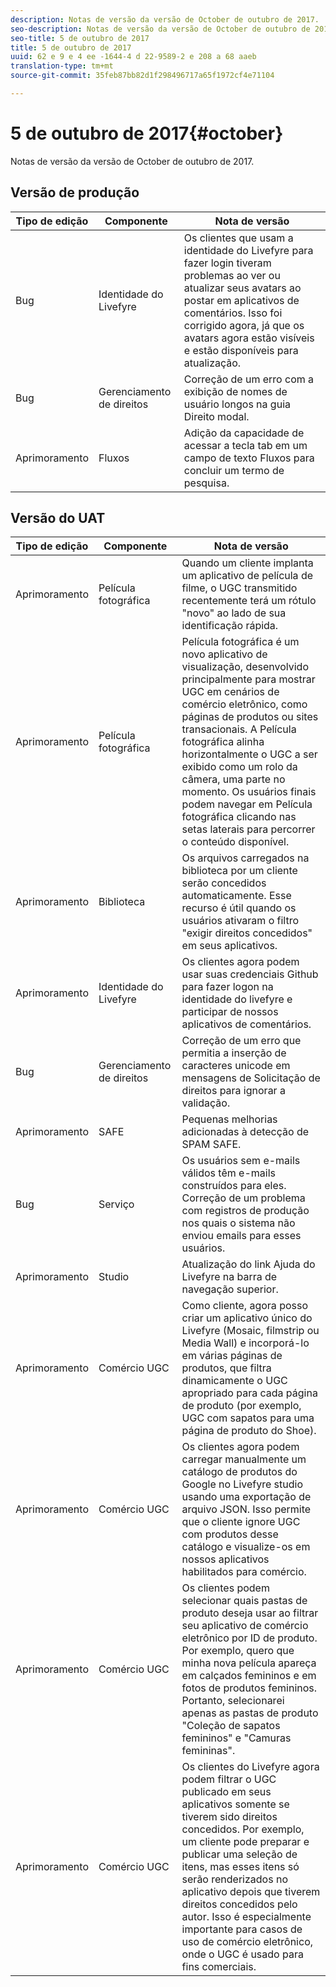 ```yaml
---
description: Notas de versão da versão de October de outubro de 2017.
seo-description: Notas de versão da versão de October de outubro de 2017.
seo-title: 5 de outubro de 2017
title: 5 de outubro de 2017
uuid: 62 e 9 e 4 ee -1644-4 d 22-9589-2 e 208 a 68 aaeb
translation-type: tm+mt
source-git-commit: 35feb87bb82d1f298496717a65f1972cf4e71104

---
```



# 5 de outubro de 2017{#october}

Notas de versão da versão de October de outubro de 2017.

## Versão de produção

| **Tipo de edição** | **Componente** | **Nota de versão** |
|---|---|---|
| Bug | Identidade do Livefyre | Os clientes que usam a identidade do Livefyre para fazer login tiveram problemas ao ver ou atualizar seus avatars ao postar em aplicativos de comentários. Isso foi corrigido agora, já que os avatars agora estão visíveis e estão disponíveis para atualização. |
| Bug | Gerenciamento de direitos | Correção de um erro com a exibição de nomes de usuário longos na guia Direito modal. |
| Aprimoramento | Fluxos | Adição da capacidade de acessar a tecla tab em um campo de texto Fluxos para concluir um termo de pesquisa. |

## Versão do UAT

| **Tipo de edição** | **Componente** | **Nota de versão** |
|---|---|---|
| Aprimoramento | Película fotográfica | Quando um cliente implanta um aplicativo de película de filme, o UGC transmitido recentemente terá um rótulo "novo" ao lado de sua identificação rápida. |
| Aprimoramento | Película fotográfica | Película fotográfica é um novo aplicativo de visualização, desenvolvido principalmente para mostrar UGC em cenários de comércio eletrônico, como páginas de produtos ou sites transacionais. A Película fotográfica alinha horizontalmente o UGC a ser exibido como um rolo da câmera, uma parte no momento. Os usuários finais podem navegar em Película fotográfica clicando nas setas laterais para percorrer o conteúdo disponível. |
| Aprimoramento | Biblioteca | Os arquivos carregados na biblioteca por um cliente serão concedidos automaticamente. Esse recurso é útil quando os usuários ativaram o filtro "exigir direitos concedidos" em seus aplicativos. |
| Aprimoramento | Identidade do Livefyre | Os clientes agora podem usar suas credenciais Github para fazer logon na identidade do livefyre e participar de nossos aplicativos de comentários. |
| Bug | Gerenciamento de direitos | Correção de um erro que permitia a inserção de caracteres unicode em mensagens de Solicitação de direitos para ignorar a validação. |
| Aprimoramento | SAFE | Pequenas melhorias adicionadas à detecção de SPAM SAFE. |
| Bug | Serviço | Os usuários sem e-mails válidos têm e-mails construídos para eles. Correção de um problema com registros de produção nos quais o sistema não enviou emails para esses usuários. |
| Aprimoramento | Studio | Atualização do link Ajuda do Livefyre na barra de navegação superior. |
| Aprimoramento | Comércio UGC | Como cliente, agora posso criar um aplicativo único do Livefyre (Mosaic, filmstrip ou Media Wall) e incorporá-lo em várias páginas de produtos, que filtra dinamicamente o UGC apropriado para cada página de produto (por exemplo, UGC com sapatos para uma página de produto do Shoe). |
| Aprimoramento | Comércio UGC | Os clientes agora podem carregar manualmente um catálogo de produtos do Google no Livefyre studio usando uma exportação de arquivo JSON. Isso permite que o cliente ignore UGC com produtos desse catálogo e visualize-os em nossos aplicativos habilitados para comércio. |
| Aprimoramento | Comércio UGC | Os clientes podem selecionar quais pastas de produto deseja usar ao filtrar seu aplicativo de comércio eletrônico por ID de produto. Por exemplo, quero que minha nova película apareça em calçados femininos e em fotos de produtos femininos. Portanto, selecionarei apenas as pastas de produto "Coleção de sapatos femininos" e "Camuras femininas". |
| Aprimoramento | Comércio UGC | Os clientes do Livefyre agora podem filtrar o UGC publicado em seus aplicativos somente se tiverem sido direitos concedidos. Por exemplo, um cliente pode preparar e publicar uma seleção de itens, mas esses itens só serão renderizados no aplicativo depois que tiverem direitos concedidos pelo autor. Isso é especialmente importante para casos de uso de comércio eletrônico, onde o UGC é usado para fins comerciais. |

